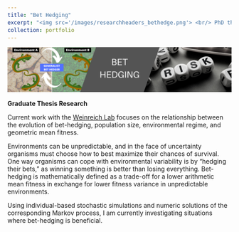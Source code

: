 ```yaml
---
title: "Bet Hedging"
excerpt: "<img src='/images/researchheaders_bethedge.png'> <br/> PhD thesis research with the Brown Weinreich Lab on modeling the evolution of bet hedging in a stochastic framework."
collection: portfolio
---
```

<head>
<!-- Global site tag (gtag.js) - Google Analytics -->
<script async src="https://www.googletagmanager.com/gtag/js?id=UA-174576010-1"></script>
<script>
  window.dataLayer = window.dataLayer || [];
  function gtag(){dataLayer.push(arguments);}
  gtag('js', new Date());

  gtag('config', 'UA-174576010-1');
</script>
</head>

<img src='/images/researchheaders_bethedge.png'>

**Graduate Thesis Research**

Current work with the [Weinreich Lab](https://www.brown.edu/research/labs/weinreich/population-genetics-modifier-mutations) focuses on the relationship between the evolution of bet-hedging, population size, environmental regime, and geometric mean fitness.

Environments can be unpredictable, and in the face of uncertainty organisms must choose how to best maximize their chances of survival. One way organisms can cope with environmental variability is by “hedging their bets,” as winning something is better than losing everything. Bet-hedging is mathematically defined as a trade-off for a lower arithmetic mean fitness in exchange for lower fitness variance in unpredictable environments.

Using individual-based stochastic simulations and numeric solutions of the corresponding Markov process, I am currently investigating situations where bet-hedging is beneficial.
